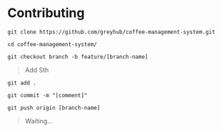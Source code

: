 # Contributing

`git clone https://github.com/greyhub/coffee-management-system.git`

`cd coffee-management-system/`

`git checkout branch -b feature/[branch-name]`

> Add Sth

`git add .`

`git commit -m "[comment]"`

`git push origin [branch-name]`

> Waiting...
